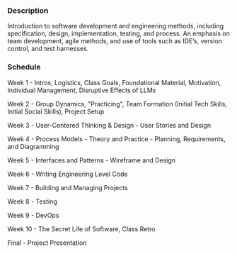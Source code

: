 ### Description

Introduction to software development and engineering methods, including specification, design, implementation, testing, and process. An emphasis on team development, agile methods, and use of tools such as IDE’s, version control, and test harnesses. 

### Schedule

Week 1 -  Intros, Logistics, Class Goals, Foundational Material, Motivation, Individual Management, Disruptive Effects of LLMs

Week 2 - Group Dynamics, "Practicing",  Team Formation (Initial Tech Skills, Initial Social Skills), Project Setup

Week 3 - User-Centered Thinking & Design - User Stories and Design

Week 4 - Process Models - Theory and Practice - Planning, Requirements, and Diagramming

Week 5 - Interfaces and Patterns - Wireframe and Design

Week 6 - Writing Engineering Level Code 

Week 7 - Building and Managing Projects

Week 8 - Testing 

Week 9 - DevOps

Week 10 - The Secret Life of Software, Class Retro

Final - Project Presentation